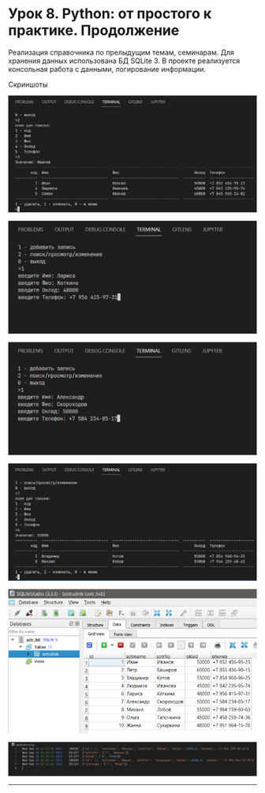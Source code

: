# Урок 8. Python: от простого к практике. Продолжение

Реализация справочника по прелыдущим темам, семинарам.
Для хранения данных использована БД SQLite 3. 
В проекте реализуется консольная работа с данными, логирование информации.

Скриншоты

!["Скрин 1"](/ScreenShots/task_008_01.png 'Screen 1')

!["Скрин 2"](/ScreenShots/task_008_02.png 'Screen 2')

!["Скрин 3"](/ScreenShots/task_008_03.png 'Screen 3')

!["Скрин 4"](/ScreenShots/task_008_04.png 'Screen 4')

!["Скрин 5"](/ScreenShots/task_008_05.png 'Screen 5')

!["Скрин 6"](/ScreenShots/task_008_06.png 'Screen 6')


---
